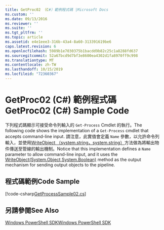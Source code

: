 ```yaml
---
title: GetProc02 （C#）範例程式碼 |Microsoft Docs
ms.custom: ''
ms.date: 09/13/2016
ms.reviewer: ''
ms.suite: ''
ms.tgt_pltfrm: ''
ms.topic: article
ms.assetid: e4e1eee3-316b-43a4-8a60-313391619be6
caps.latest.revision: 6
ms.openlocfilehash: 5989b1e7030375b1bacdd9b82c25c1a8288fd637
ms.sourcegitcommit: 52a67bcd9d7bf3e8600ea4302d1fa8970ff9c998
ms.translationtype: MT
ms.contentlocale: zh-TW
ms.lasthandoff: 10/15/2019
ms.locfileid: "72360367"
---
```

# <a name="getproc02-c-sample-code"></a><span data-ttu-id="e45aa-102">GetProc02 (C#) 範例程式碼</span><span class="sxs-lookup"><span data-stu-id="e45aa-102">GetProc02 (C#) Sample Code</span></span>

<span data-ttu-id="e45aa-103">下列程式碼顯示可接受命令列輸入的 `Get-Process` Cmdlet 的執行。</span><span class="sxs-lookup"><span data-stu-id="e45aa-103">The following code shows the implementation of a `Get-Process` cmdlet that accepts command-line input.</span></span> <span data-ttu-id="e45aa-104">請注意，此實值會定義 `Name` 參數，以允許命令列輸入，並使用[WriteObject （system.string，system.string）](/dotnet/api/system.management.automation.cmdlet.writeobject?view=pscore-6.2.0#System_Management_Automation_Cmdlet_WriteObject_System_Object_System_Boolean_)方法做為將輸出物件傳送至管線的輸出機制。</span><span class="sxs-lookup"><span data-stu-id="e45aa-104">Notice that this implementation defines a `Name` parameter to allow command-line input, and it uses the [WriteObject(System.Object,System.Boolean)](/dotnet/api/system.management.automation.cmdlet.writeobject?view=pscore-6.2.0#System_Management_Automation_Cmdlet_WriteObject_System_Object_System_Boolean_) method as the output mechanism for sending output objects to the pipeline.</span></span>

## <a name="code-sample"></a><span data-ttu-id="e45aa-105">程式碼範例</span><span class="sxs-lookup"><span data-stu-id="e45aa-105">Code Sample</span></span>

[!code-csharp[GetProcessSample02.cs](../../../../powershell-sdk-samples/SDK-2.0/csharp/GetProcessSample02/GetProcessSample02.cs#L11-L76 "GetProcessSample02.cs")]

## <a name="see-also"></a><span data-ttu-id="e45aa-106">另請參閱</span><span class="sxs-lookup"><span data-stu-id="e45aa-106">See Also</span></span>

[<span data-ttu-id="e45aa-107">Windows PowerShell SDK</span><span class="sxs-lookup"><span data-stu-id="e45aa-107">Windows PowerShell SDK</span></span>](../windows-powershell-reference.md)
